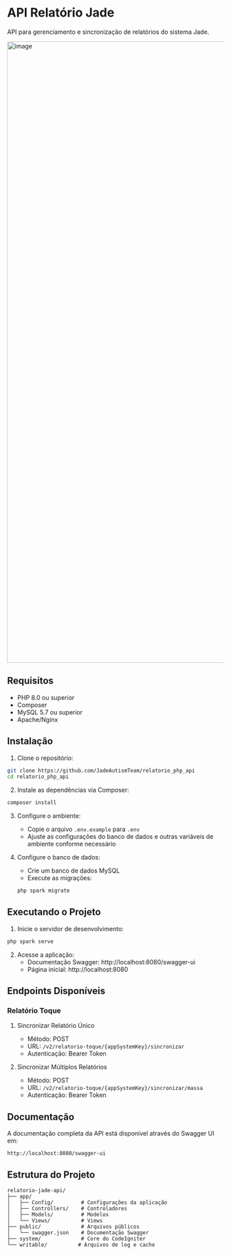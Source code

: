 # API Relatório Jade

API para gerenciamento e sincronização de relatórios do sistema Jade.

<img width="1440" alt="image" src="https://github.com/user-attachments/assets/4b593d2b-f40c-4a4b-8968-6e67069feaf2" />


## Requisitos

- PHP 8.0 ou superior
- Composer
- MySQL 5.7 ou superior
- Apache/Nginx

## Instalação

1. Clone o repositório:
```bash
git clone https://github.com/JadeAutismTeam/relatorio_php_api
cd relatorio_php_api
```

2. Instale as dependências via Composer:
```bash
composer install
```

3. Configure o ambiente:
   - Copie o arquivo `.env.example` para `.env`
   - Ajuste as configurações do banco de dados e outras variáveis de ambiente conforme necessário

4. Configure o banco de dados:
   - Crie um banco de dados MySQL
   - Execute as migrações:
   ```bash
   php spark migrate
   ```

## Executando o Projeto

1. Inicie o servidor de desenvolvimento:
```bash
php spark serve
```

2. Acesse a aplicação:
   - Documentação Swagger: http://localhost:8080/swagger-ui
   - Página inicial: http://localhost:8080

## Endpoints Disponíveis

### Relatório Toque

1. Sincronizar Relatório Único
   - Método: POST
   - URL: `/v2/relatorio-toque/{appSystemKey}/sincronizar`
   - Autenticação: Bearer Token

2. Sincronizar Múltiplos Relatórios
   - Método: POST
   - URL: `/v2/relatorio-toque/{appSystemKey}/sincronizar/massa`
   - Autenticação: Bearer Token

## Documentação

A documentação completa da API está disponível através do Swagger UI em:
```
http://localhost:8080/swagger-ui
```

## Estrutura do Projeto

```
relatorio-jade-api/
├── app/
│   ├── Config/         # Configurações da aplicação
│   ├── Controllers/    # Controladores
│   ├── Models/         # Modelos
│   └── Views/          # Views
├── public/             # Arquivos públicos
│   └── swagger.json    # Documentação Swagger
├── system/             # Core do CodeIgniter
└── writable/          # Arquivos de log e cache
```

